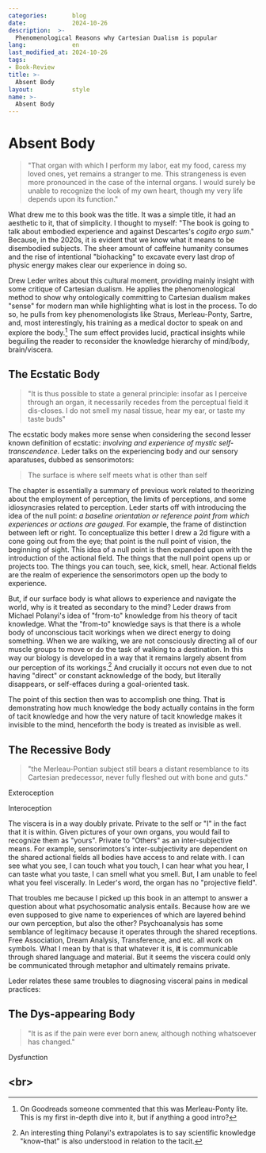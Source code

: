 ```yaml
---
categories:       blog
date:             2024-10-26
description:  >-
  Phenomenological Reasons why Cartesian Dualism is popular
lang:             en
last_modified_at: 2024-10-26
tags:
- Book-Review
title: >-
  Absent Body
layout:           style
name: >-
  Absent Body
---
```


# Absent Body

> "That organ with which I perform my labor, eat my food, caress my loved ones, yet remains a stranger to me. This strangeness is even more pronounced in the case of the internal organs. I would surely be unable to recognize the look of my own heart, though my very life depends upon its function."

What drew me to this book was the title. It was a simple title, it had an aesthetic to it, that of simplicity. I thought to myself: "The book is going to talk about embodied experience and against Descartes's *cogito ergo sum*." Because, in the 2020s, it is evident that we know what it means to be disembodied subjects. The sheer amount of caffeine humanity consumes and the rise of intentional "biohacking" to excavate every last drop of physic energy makes clear our experience in doing so.

Drew Leder writes about this cultural moment, providing mainly insight with some critique of Cartesian dualism. He applies the phenomenological method to show why ontologically committing to Cartesian dualism makes "sense" for modern man while highlighting what is lost in the process. To do so, he pulls from key phenomenologists like Straus, Merleau-Ponty, Sartre, and, most interestingly, his training as a medical doctor to speak on and explore the body.[^1] The sum effect provides lucid, practical insights while beguiling the reader to reconsider the knowledge hierarchy of mind/body, brain/viscera.

## The Ecstatic Body

> "It is thus possible to state a general principle: insofar as I perceive through an organ, it necessarily recedes from the perceptual field it dis-closes. I do not smell my nasal tissue, hear my ear, or taste my taste buds"

The ecstatic body makes more sense when considering the second lesser known definition of ecstatic: *involving and experience of mystic self-transcendence*. Leder talks on the experiencing body and our sensory aparatuses, dubbed as sensorimotors:

> The surface is where self meets what is other than self

The chapter is essentially a summary of previous work related to theorizing about the employment of perception, the limits of perceptions, and some idiosyncrasies related to perception. Leder starts off with introducing the idea of the null point: *a baseline orientation or reference point from which experiences or actions are gauged*. For example, the frame of distinction between left or right. To conceptualize this better I drew a 2d figure with a cone going out from the eye; that point is the null point of vision, the beginning of sight. This idea of a null point is then expanded upon with the introduction of the actional field. The things that the null point opens up or projects too. The things you can touch, see, kick, smell, hear. Actional fields are the realm of experience the sensorimotors open up the body to experience.

But, if our surface body is what allows to experience and navigate the world, why is it treated as secondary to the mind? Leder draws from Michael Polanyi's idea of "from-to" knowledge from his theory of tacit knowledge. What the "from-to" knowledge says is that there is a whole body of unconscious tacit workings when we direct energy to doing something. When we are walking, we are not consciously directing all of our muscle groups to move or do the task of walking to a destination. In this way our biology is developed in a way that it remains largely absent from our perception of its workings.[^2] And crucially it occurs not even due to not having "direct" or constant acknowledge of the body, but literally disappears, or self-effaces during a goal-oriented task.

The point of this section then was to accomplish one thing. That is demonstrating how much knowledge the body actually contains in the form of tacit knowledge and how the very nature of tacit knowledge makes it invisible to the mind, henceforth the body is treated as invisible as well. 

## The Recessive Body

> "the Merleau-Pontian subject still bears a distant resemblance to its Cartesian predecessor, never fully fleshed out with bone and guts."

Exteroception

Interoception

The viscera is in a way doubly private. Private to the self or "I" in the fact that it is within. Given pictures of your own organs, you would fail to recognize them as "yours". Private to "Others" as an inter-subjective means. For example, sensorimotors's inter-subjectivity are dependent on the shared actional fields all bodies have access to and relate with. I can see what you see, I can touch what you touch, I can hear what you hear, I can taste what you taste, I can smell what you smell. But, I am unable to feel what you feel viscerally. In Leder's word, the organ has no "projective field".

That troubles me because I picked up this book in an attempt to answer a question about what psychosomatic analysis entails. Because how are we even supposed to give name to experiences of which are layered behind our own perception, but also the other? Psychoanalysis has some semblance of legitimacy because it operates through the shared receptions. Free Association, Dream Analysis, Transference, and etc. all work on symbols. What I mean by that is that whatever it is, **it** is communicable through shared language and material. But it seems the viscera could only be communicated through metaphor and ultimately remains private.

Leder relates these same troubles to diagnosing visceral pains in medical practices:

## The Dys-appearing Body

> "It is as if the pain were ever born anew, although nothing whatsoever has changed."

Dysfunction

<br\>
---
[^1]: On Goodreads someone commented that this was Merleau-Ponty lite. This is my first in-depth dive into it, but if anything a good intro?
[^2]: An interesting thing Polanyi's extrapolates is to say scientific knowledge "know-that" is also understood in relation to the tacit.